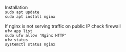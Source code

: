 Installation   
`sudo apt update`  
`sudo apt install nginx`  

If nginx is not serving traffic on public IP check firewall  
`ufw app list`  
`sudo ufw allow 'Nginx HTTP'`  
`ufw status`  
`systemctl status nginx`  